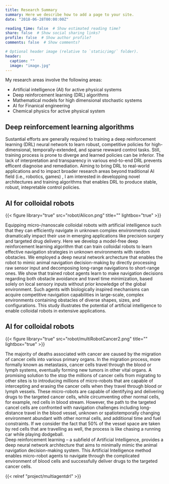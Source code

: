 ```yaml
---
title: Research Summary
summary: Here we describe how to add a page to your site.
date: "2018-06-28T00:00:00Z"

reading_time: false  # Show estimated reading time?
share: false  # Show social sharing links?
profile: false  # Show author profile?
comments: false  # Show comments?

# Optional header image (relative to `static/img/` folder).
header:
  caption: ""
  image: "image.jpg"
---
```


My research areas involve the following areas:

* Artificial intelligence (AI) for active physical systems
* Deep reinforcement learning (DRL) algorithms
* Mathematical models for high dimensional stochastic systems
* AI for Finanical engineering
* Chemical physics for active physical system

## Deep reinforcement learning algorithms

Sustantial efforts are generally required to training a deep reinforcement learning (DRL) neural network to learn robust, competitive policies for high-dimensional, temporally-extended, and sparse rewward control tasks. Still, training process is prone to diverge and learned policies can be inferior. The lack of interpretation and transparency in various end-to-end DRL prevents efficent diagnoise and remediation. Aiming to bring DRL to real-world applications and to impact broader research areas beyond traditional AI field (i.e., robotics, games) , I am interested in developping novel architectures and training algorithms that enables DRL to produce stable, robust, intepretable control policies.

 


## AI for colloidal robots
{{< figure library="true" src="robot/AIicon.png" title="" lightbox="true" >}}

Equipping micro-/nanoscale colloidal robots with artificial intelligence such that they can efficiently navigate in unknown complex environments could dramatically impact their use in emerging applications like precision surgery and targeted drug delivery. Here we develop a model-free deep reinforcement learning algorithm that can train colloidal robots to learn effective navigation strategies in unknown environments with random obstacles. We employed a deep neural network archecture that enables the robot to mimic animal navigation decision-making by directly processing raw sensor input and decomposing long-range navigations to short-range ones. We show that trained robot agents learn to make navigation decisions regarding both obstacle avoidance and travel time minimization, based solely on local sensory inputs without prior knowledge of the global environment. Such agents with biologically inspired mechanisms can acquire competitive navigation capabilities in large-scale, complex environments containing obstacles of diverse shapes, sizes, and configurations. This study illustrates the potential of artificial intelligence to enable colloidal robots in extensive applications.


## AI for colloidal robots
{{< figure library="true" src="robot/multiRobotCancer2.png" title="" lightbox="true" >}}

The majority of deaths associated with cancer are caused by the migration of cancer cells into various primary organs. In the migration process, more formally known as metastasis, cancer cells travel through the blood or lymph systems, eventually forming new tumors in other vital organs. 
A promising solution to the stop the millions of cancer cells from migrating to other sites is to introducing millions of micro-robots that are capable of intercepting and erasing the cancer cells when they travel through blood or lymph vessels. These micro-robots are capable of identifying and delivering drugs to the targeted cancer cells, while circumventing other normal cells, for example, red cells in blood stream. 
However, the path to the targeted cancel cells are confronted with navigation challenges including long-distance travel in the blood vessel, unknown or spatiotemporally changing environment abundant with other normal cells, and additional time and fuel constraints. If we consider the fact that 50% of the vessel space are taken by red cells that are travelling as well, the process is like chasing a running car while playing dodgeball.   
Deep reinforcement learning – a subfield of Artificial Intelligence, provides a deep neural network architecture that aims to minimally mimic the animal navigation decision-making system. This Artificial Intelligence method enables micro-robot agents to navigate through the complicated environment of blood cells and successfully deliver drugs to the targeted cancer cells.


{{< relref "project/multiagentdrl" >}}











